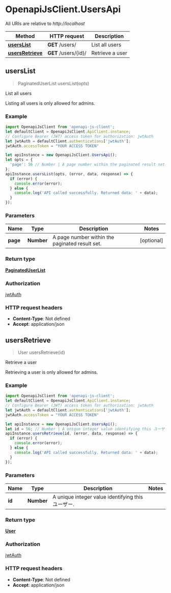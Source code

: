# OpenapiJsClient.UsersApi

All URIs are relative to *http://localhost*

Method | HTTP request | Description
------------- | ------------- | -------------
[**usersList**](UsersApi.md#usersList) | **GET** /users/ | List all users
[**usersRetrieve**](UsersApi.md#usersRetrieve) | **GET** /users/{id}/ | Retrieve a user



## usersList

> PaginatedUserList usersList(opts)

List all users

Listing all users is only allowed for admins.

### Example

```javascript
import OpenapiJsClient from 'openapi-js-client';
let defaultClient = OpenapiJsClient.ApiClient.instance;
// Configure Bearer (JWT) access token for authorization: jwtAuth
let jwtAuth = defaultClient.authentications['jwtAuth'];
jwtAuth.accessToken = "YOUR ACCESS TOKEN"

let apiInstance = new OpenapiJsClient.UsersApi();
let opts = {
  'page': 56 // Number | A page number within the paginated result set.
};
apiInstance.usersList(opts, (error, data, response) => {
  if (error) {
    console.error(error);
  } else {
    console.log('API called successfully. Returned data: ' + data);
  }
});
```

### Parameters


Name | Type | Description  | Notes
------------- | ------------- | ------------- | -------------
 **page** | **Number**| A page number within the paginated result set. | [optional] 

### Return type

[**PaginatedUserList**](PaginatedUserList.md)

### Authorization

[jwtAuth](../README.md#jwtAuth)

### HTTP request headers

- **Content-Type**: Not defined
- **Accept**: application/json


## usersRetrieve

> User usersRetrieve(id)

Retrieve a user

Retrieving a user is only allowed for admins.

### Example

```javascript
import OpenapiJsClient from 'openapi-js-client';
let defaultClient = OpenapiJsClient.ApiClient.instance;
// Configure Bearer (JWT) access token for authorization: jwtAuth
let jwtAuth = defaultClient.authentications['jwtAuth'];
jwtAuth.accessToken = "YOUR ACCESS TOKEN"

let apiInstance = new OpenapiJsClient.UsersApi();
let id = 56; // Number | A unique integer value identifying this ユーザー.
apiInstance.usersRetrieve(id, (error, data, response) => {
  if (error) {
    console.error(error);
  } else {
    console.log('API called successfully. Returned data: ' + data);
  }
});
```

### Parameters


Name | Type | Description  | Notes
------------- | ------------- | ------------- | -------------
 **id** | **Number**| A unique integer value identifying this ユーザー. | 

### Return type

[**User**](User.md)

### Authorization

[jwtAuth](../README.md#jwtAuth)

### HTTP request headers

- **Content-Type**: Not defined
- **Accept**: application/json

